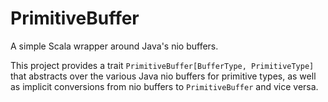 # PrimitiveBuffer
A simple Scala wrapper around Java's nio buffers.

This project provides a trait `PrimitiveBuffer[BufferType, PrimitiveType]` that abstracts over the various Java nio buffers for primitive types, as well as implicit conversions from nio buffers to `PrimitiveBuffer` and vice versa.
